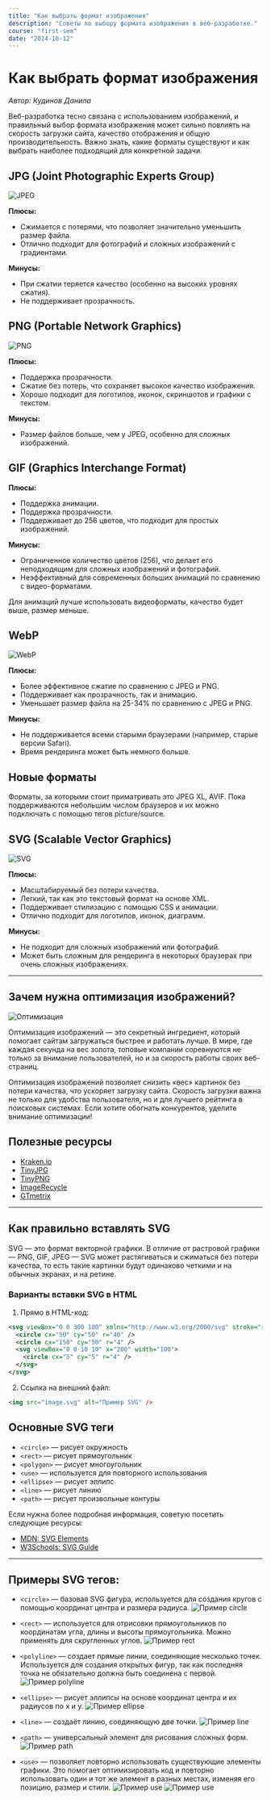```yaml
---
title: "Как выбрать формат изображения"
description: "Советы по выбору формата изображения в веб-разработке."
course: "first-sem"
date: "2024-10-12"
---
```


# Как выбрать формат изображения

_Автор: Кудинов Данила_

Веб-разработка тесно связана с использованием изображений, и правильный выбор формата изображения может сильно повлиять на скорость загрузки сайта, качество отображения и общую производительность. Важно знать, какие форматы существуют и как выбрать наиболее подходящий для конкретной задачи.

## JPG (Joint Photographic Experts Group)

![JPEG](/formats/image1.png)

**Плюсы:**

- Сжимается с потерями, что позволяет значительно уменьшить размер файла.
- Отлично подходит для фотографий и сложных изображений с градиентами.

**Минусы:**

- При сжатии теряется качество (особенно на высоких уровнях сжатия).
- Не поддерживает прозрачность.

## PNG (Portable Network Graphics)

![PNG](/formats/image2.png)

**Плюсы:**

- Поддержка прозрачности.
- Сжатие без потерь, что сохраняет высокое качество изображения.
- Хорошо подходит для логотипов, иконок, скриншотов и графики с текстом.

**Минусы:**

- Размер файлов больше, чем у JPEG, особенно для сложных изображений.

## GIF (Graphics Interchange Format)

**Плюсы:**

- Поддержка анимации.
- Поддержка прозрачности.
- Поддерживает до 256 цветов, что подходит для простых изображений.

**Минусы:**

- Ограниченное количество цветов (256), что делает его неподходящим для сложных изображений и фотографий.
- Неэффективный для современных больших анимаций по сравнению с видео-форматами.

Для анимаций лучше использовать видеоформаты, качество будет выше, размер меньше.

## WebP

![WebP](/formats/image4.png)

**Плюсы:**

- Более эффективное сжатие по сравнению с JPEG и PNG.
- Поддерживает как прозрачность, так и анимацию.
- Уменьшает размер файла на 25-34% по сравнению с JPEG и PNG.

**Минусы:**

- Не поддерживается всеми старыми браузерами (например, старые версии Safari).
- Время рендеринга может быть немного больше.

## Новые форматы

Форматы, за которыми стоит приматривать это JPEG XL, AVIF. Пока поддерживаются небольшим числом браузеров и их можно подключать с помощью тегов picture/source.

## SVG (Scalable Vector Graphics)

![SVG](/formats/image3.png)

**Плюсы:**

- Масштабируемый без потери качества.
- Легкий, так как это текстовый формат на основе XML.
- Поддерживает стилизацию с помощью CSS и анимации.
- Отлично подходит для логотипов, иконок, диаграмм.

**Минусы:**

- Не подходит для сложных изображений или фотографий.
- Может быть сложным для рендеринга в некоторых браузерах при очень сложных изображениях.

---

## Зачем нужна оптимизация изображений?

![Оптимизация](/formats/image5.png)

Оптимизация изображений — это секретный ингредиент, который помогает сайтам загружаться быстрее и работать лучше. В мире, где каждая секунда на вес золота, топовые компании соревнуются не только за внимание пользователей, но и за скорость работы своих веб-страниц.

Оптимизация изображений позволяет снизить «вес» картинок без потери качества, что ускоряет загрузку сайта. Скорость загрузки важна не только для удобства пользователя, но и для лучшего рейтинга в поисковых системах. Если хотите обогнать конкурентов, уделите внимание оптимизации!

## Полезные ресурсы

- [Kraken.io](https://kraken.io)
- [TinyJPG](https://tinyjpg.com)
- [TinyPNG](https://tinypng.com)
- [ImageRecycle](https://www.imagerecycle.com)
- [GTmetrix](https://gtmetrix.com)

---

## Как правильно вставлять SVG

SVG — это формат векторной графики. В отличие от растровой графики — PNG, GIF, JPEG — SVG может растягиваться и сжиматься без потери качества, то есть такие картинки будут одинаково четкими и на обычных экранах, и на ретине.

### Варианты вставки SVG в HTML

1. Прямо в HTML-код:

```xml
<svg viewBox="0 0 300 100" xmlns="http://www.w3.org/2000/svg" stroke="red" fill="grey">
  <circle cx="50" cy="50" r="40" />
  <circle cx="150" cy="50" r="4" />
  <svg viewBox="0 0 10 10" x="200" width="100">
    <circle cx="5" cy="5" r="4" />
  </svg>
</svg>
```

2. Ссылка на внешний файл:

```html
<img src="image.svg" alt="Пример SVG" />
```

## Основные SVG теги

- `<circle>` — рисует окружность
- `<rect>` — рисует прямоугольник
- `<polygon>` — рисует многоугольник
- `<use>` — используется для повторного использования
- `<ellipse>` — рисует эллипс
- `<line>` — рисует линию
- `<path>` — рисует произвольные контуры

Если нужна более подробная информация, советую посетить следующие ресурсы:

- [MDN: SVG Elements](https://developer.mozilla.org/en-US/docs/Web/SVG/Element)
- [W3Schools: SVG Guide](https://www.w3schools.com/graphics/svg_intro.asp)

---

## Примеры SVG тегов:

- `<circle>` — базовая SVG фигура, используется для создания кругов c помощью координат центра и размера радиуса.
  ![Пример circle](/formats/image6.png)

- `<rect>` — используется для отрисовки прямоугольников по координатам угла, длины и высоты прямоугольника. Можно применять для скругленных углов.
  ![Пример rect](/formats/image7.png)

- `<polyline>` — создает прямые линии, соединяющие несколько точек. Используется для создания открытых фигур, так как последняя точка не обязательно должна быть соединена с первой.
  ![Пример polyline](/formats/image8.png)

- `<ellipse>` — рисует эллипсы на основе координат центра и их радиусов по x и y.
  ![Пример ellipse](/formats/image9.png)

- `<line>` — создаёт линию, соединяющую две точки.
  ![Пример line](/formats/image10.png)

- `<path>` — универсальный элемент для рисования сложных форм.
  ![Пример path](/formats/image11.png)

- `<use>` — позволяет повторно использовать существующие элементы графики. Это помогает оптимизировать код и повторно использовать один и тот же элемент в разных местах, изменяя его позицию, размер и стили.
  ![Пример use](/formats/image12.png)
  ![Пример use](/formats/image13.png)

